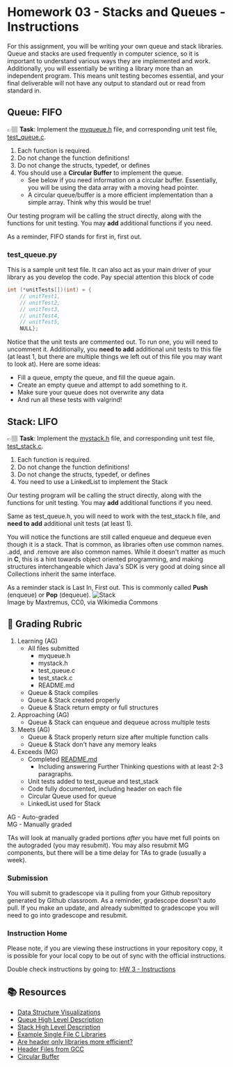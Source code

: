 # Homework 03 - Stacks and Queues - Instructions

For this assignment, you will be writing your own queue and stack libraries. Queue and stacks are used frequently in computer science, so it is important to understand various ways they are implemented and work. Additionally, you will essentially
be writing a library more than an independent program. This means unit testing becomes essential, and your
final deliverable will not have any output to standard out or read from standard in. 


## Queue: FIFO

👉🏽 **Task**: Implement the [myqueue.h] file, and corresponding unit test file, [test_queue.c]. 

1. Each function is required.
2. Do not change the function definitions! 
3. Do not change the structs, typedef, or defines
4. You should use a **Circular Buffer** to implement the queue. 
   * See below if you need information on a circular buffer. Essentially, you will be using the data array with a moving head pointer.
   * A circular queue/buffer is a more efficient  implementation than a simple array. Think why this would be true! 

Our testing program will be calling the struct directly, along with the functions for unit testing. You  may **add** additional functions if you need.  

As a reminder, FIFO stands for first in, first out. 

### test_queue.py
This is a sample unit test file. It can also act as your main driver of your library as you develop the code.  Pay special attention this block of code
```c
int (*unitTests[])(int) = {
    // unitTest1,
    // unitTest2,
    // unitTest3,
    // unitTest4,
    // unitTest5,
    NULL};
```
Notice that the unit tests are commented out. To run one, you will need to uncomment it. Additionally, you **need to add** additional unit tests to this file (at least 1, but there are multiple things we left out of this file you may want to look at). Here are some ideas:
* Fill a queue, empty the queue, and fill the queue again.
* Create an empty queue and attempt to add something to it.
* Make sure your queue does not overwrite any data
* And run all these tests with valgrind!

## Stack: LIFO

👉🏽 **Task**: Implement the [mystack.h] file, and corresponding unit test file, [test_stack.c]. 

1. Each function is required.
2. Do not change the function definitions! 
3. Do not change the structs, typedef, or defines
4. You need to use a LinkedList to implement the Stack


Our testing program will be calling the struct directly, along with the functions for unit testing. You  may **add** additional functions if you need.  

Same as test_queue.h, you will need to work with the test_stack.h file, and **need to add** additional unit tests (at least 1).

You will notice the functions are still called enqueue and dequeue even though it is a stack. That is common, as libraries often use common names. .add, and .remove are also common names. While it doesn't matter as much in **C**, this is a hint towards object oriented programming, and making structures interchangeable which Java's SDK is very good at doing since all Collections inherit the same interface. 


As a reminder stack is Last In, First out.  This is commonly called **Push** (enqueue) or **Pop** (dequeue).
![Stack]  
Image by Maxtremus, CC0, via Wikimedia Commons


## 📝 Grading Rubric


1. Learning (AG)
   * All files submitted
     * myqueue.h
     * mystack.h
     * test_queue.c
     * test_stack.c
     * README.md
   * Queue & Stack compiles
   * Queue & Stack created properly
   * Queue & Stack return empty or full structures
2. Approaching  (AG)
   * Queue & Stack can enqueue and dequeue across multiple tests
3. Meets  (AG)
   * Queue & Stack properly return size after multiple function calls
   * Queue & Stack don't have any memory leaks
4. Exceeds  (MG)
   * Completed [README.md]
     * Including answering Further Thinking questions with at least 2-3 paragraphs.
   * Unit tests added to test_queue and test_stack
   * Code fully documented, including header on each file
   * Circular Queue used for queue
   * LinkedList used for Stack


AG - Auto-graded  
MG - Manually graded

TAs will look at manually graded portions *after* you have met full points on the autograded (you may resubmit). You may also resubmit MG components, but there will be a time delay for TAs to grade (usually a week).

### Submission
You will submit to gradescope via it pulling from your Github repository generated by Github classroom. As a reminder,
gradescope doesn't auto pull. If you make an update, and already submitted to gradescope you will need to go into gradescope and resubmit. 


### Instruction Home
Please note, if you are viewing these instructions in your repository copy, it is possible for your local copy to be out of sync with the official instructions. 

Double check instructions by going to: [HW 3 - Instructions]


## 📚 Resources

* [Data Structure Visualizations](https://www.cs.usfca.edu/~galles/visualization/Algorithms.html)
* [Queue High Level Description](https://en.wikipedia.org/wiki/Queue_(abstract_data_type))
* [Stack High Level Description](https://en.wikipedia.org/wiki/Stack_(abstract_data_type))
* [Example Single File C Libraries](https://github.com/nothings/single_file_libs)
* [Are header only libraries more efficient?](https://softwareengineering.stackexchange.com/questions/305618/are-header-only-libraries-more-efficient)
* [Header Files from GCC](https://gcc.gnu.org/onlinedocs/cpp/Header-Files.html)
* [Circular Buffer](https://en.wikipedia.org/wiki/Circular_buffer)

<!-- link definitions -->

[Stack]: https://upload.wikimedia.org/wikipedia/commons/b/b4/Lifo_stack.png
[myqueue.h]: (../myqueue.h)
[test_queue.c]: (../test_queue.c)
[mystack.h]: (../mystack.h)
[test_stack.c]: (../test_stack.c)
[README.md]: (../README.md)
[HW 3 - Instructions]: (https://github.com/Spring23-CS5008-BOS-Lionelle/hw03-stacks-queues/tree/main/instructions)